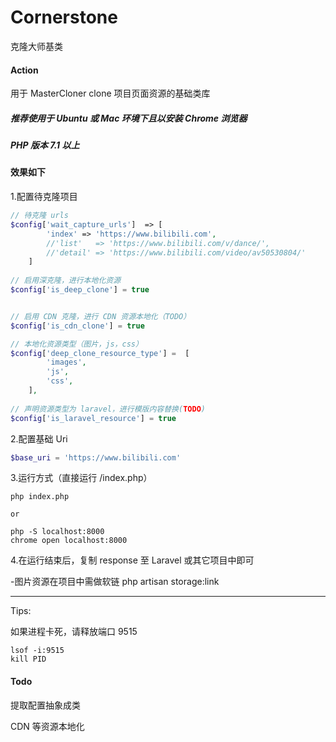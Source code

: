 # Cornerstone

克隆大师基类

#### Action
用于 MasterCloner clone 项目页面资源的基础类库

##### 推荐使用于 Ubuntu 或 Mac 环境下且以安装 Chrome 浏览器

##### PHP 版本 7.1 以上

#### 效果如下


1.配置待克隆项目
```php
// 待克隆 urls
$config['wait_capture_urls']  => [
        'index' => 'https://www.bilibili.com',
        //'list'   => 'https://www.bilibili.com/v/dance/',
        //'detail' => 'https://www.bilibili.com/video/av50530804/'
    ]
    
// 启用深克隆，进行本地化资源
$config['is_deep_clone'] = true 


// 启用 CDN 克隆，进行 CDN 资源本地化（TODO）
$config['is_cdn_clone'] = true 

// 本地化资源类型（图片，js，css）
$config['deep_clone_resource_type'] =  [
        'images',
        'js',
        'css',
    ],
    
// 声明资源类型为 laravel，进行模版内容替换(TODO)
$config['is_laravel_resource'] = true
```

2.配置基础 Uri
```php
$base_uri = 'https://www.bilibili.com'
```

3.运行方式（直接运行 /index.php）
```
php index.php

or

php -S localhost:8000
chrome open localhost:8000
```

4.在运行结束后，复制 response 至 Laravel 或其它项目中即可

 -图片资源在项目中需做软链 php artisan storage:link


<hr>
Tips:  

如果进程卡死，请释放端口 9515
```
lsof -i:9515
kill PID
```


#### Todo
提取配置抽象成类

CDN 等资源本地化
